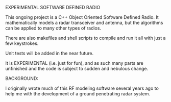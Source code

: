 EXPERIMENTAL SOFTWARE DEFINED RADIO

This ongoing project is a C++ Object Oriented Software Defined Radio. It mathematically models a radar transceiver and antenna, but the algorithms can be applied to many other types of radios.

There are also makefiles and shell scripts to compile and run it all with just a few keystrokes.

Unit tests will be added in the near future.

It is EXPERIMENTAL (i.e. just for fun), and as such many parts are unfinished and the code is subject to sudden and nebulous change.


BACKGROUND:

I originally wrote much of this RF modeling software several years ago to help me with the development of a ground penetrating radar system. 

